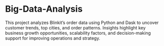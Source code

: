 # Big-Data-Analysis
This project analyzes Blinkit’s order data using Python and Dask to uncover customer trends, top cities, and order patterns. Insights highlight key business growth opportunities, scalability factors, and decision-making support for improving operations and strategy.

